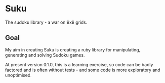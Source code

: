 # Suku
The sudoku library - a war on 9x9 grids.

## Goal
My aim in creating Suku is creating a ruby library for manipulating, generating and solving Sudoku games.

At present version 0.1.0, this is a learning exercise, so code can be badly factored and is often without tests - and some code is more exploratory and unoptimised.

